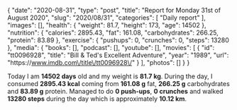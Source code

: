 {
    "date": "2020-08-31",
    "type": "post",
    "title": "Report for Monday 31st of August 2020",
    "slug": "2020\/08\/31",
    "categories": [
        "Daily report"
    ],
    "images": [],
    "health": {
        "weight": 81.7,
        "height": 173,
        "age": 14502
    },
    "nutrition": {
        "calories": 2895.43,
        "fat": 161.08,
        "carbohydrates": 266.25,
        "protein": 83.89
    },
    "exercise": {
        "pushups": 0,
        "crunches": 0,
        "steps": 13280
    },
    "media": {
        "books": [],
        "podcast": [],
        "youtube": [],
        "movies": [
            {
                "id": "tt0096928",
                "title": "Bill & Ted's Excellent Adventure",
                "year": "1989",
                "url": "https:\/\/www.imdb.com\/title\/tt0096928\/"
            }
        ],
        "photos": []
    }
}

Today I am <strong>14502 days</strong> old and my weight is <strong>81.7 kg</strong>. During the day, I consumed <strong>2895.43 kcal</strong> coming from <strong>161.08 g</strong> fat, <strong>266.25 g</strong> carbohydrates and <strong>83.89 g</strong> protein. Managed to do <strong>0 push-ups</strong>, <strong>0 crunches</strong> and walked <strong>13280 steps</strong> during the day which is approximately <strong>10.12 km</strong>.